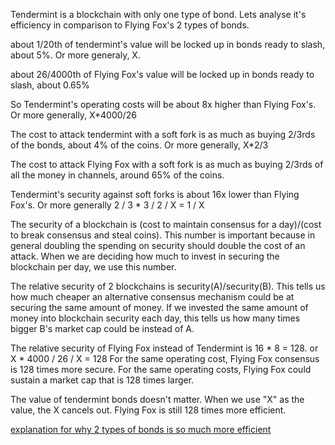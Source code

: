 Tendermint is a blockchain with only one type of bond. Lets analyse it's efficiency in comparison to Flying Fox's 2 types of bonds.

about 1/20th of tendermint's value will be locked up in bonds ready to slash, about 5%. Or more generaly, X.

about 26/4000th of Flying Fox's value will be locked up in bonds ready to slash, about 0.65%

So Tendermint's operating costs will be about 8x higher than Flying Fox's. Or more generally, X*4000/26


The cost to attack tendermint with a soft fork is as much as buying 2/3rds of the bonds, about 4% of the coins. Or more generally, X*2/3

The cost to attack Flying Fox with a soft fork is as much as buying 2/3rds of all the money in channels, around 65% of the coins.

Tendermint's security against soft forks is about 16x lower than Flying Fox's. Or more generally 2 / 3 * 3 / 2 / X = 1 / X

The security of a blockchain is (cost to maintain consensus for a day)/(cost to break consensus and steal coins). This number is important because in general doubling the spending on security should double the cost of an attack. When we are deciding how much to invest in securing the blockchain per day, we use this number.

The relative security of 2 blockchains is security(A)/security(B). This tells us how much cheaper an alternative consensus mechanism could be at securing the same amount of money. If we invested the same amount of money into blockchain security each day, this tells us how many times bigger B's market cap could be instead of A.

The relative security of Flying Fox instead of Tendermint is 16 * 8 = 128. or X * 4000 / 26 / X = 128
For the same operating cost, Flying Fox consensus is 128 times more secure. For the same operating costs, Flying Fox could sustain a market cap that is 128 times larger.

The value of tendermint bonds doesn't matter. When we use "X" as the value, the X cancels out. Flying Fox is still 128 times more efficient.

[explanation for why 2 types of bonds is so much more efficient](2_types_of_bonds.md)